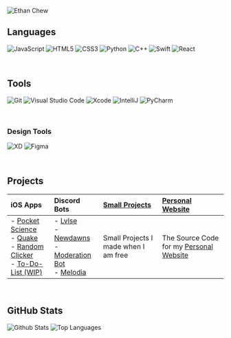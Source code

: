 ![Ethan Chew](https://socialify.git.ci/Ethan-Chew/Ethan-Chew/image?description=1&descriptionEditable=Developer%2C%20Designer%2C%20Student&pattern=Circuit%20Board&theme=Light) 

## Languages
<p>
  <img alt="JavaScript" src="https://img.shields.io/badge/javascript-%23323330.svg?style=for-the-badge&logo=javascript&logoColor=%23F7DF1E"/>
  <img alt="HTML5" src="https://img.shields.io/badge/html5-%23E34F26.svg?style=for-the-badge&logo=html5&logoColor=white"/>
  <img alt="CSS3" src="https://img.shields.io/badge/css3-%231572B6.svg?style=for-the-badge&logo=css3&logoColor=white"/>
  <img alt="Python" src="https://img.shields.io/badge/python-%2314354C.svg?style=for-the-badge&logo=python&logoColor=white"/>
  <img alt="C++" src="https://img.shields.io/badge/c++-%2300599C.svg?style=for-the-badge&logo=c%2B%2B&logoColor=white"/>
  <img alt="Swift" src="https://img.shields.io/badge/swift-%23FA7343.svg?style=for-the-badge&logo=swift&logoColor=white"/>
  <img alt="React" src="https://img.shields.io/badge/react-%2320232a.svg?style=for-the-badge&logo=react&logoColor=%2361DAFB"/>
</p>
<br />

## Tools
<p>
  <img alt="Git" src="https://img.shields.io/badge/git-%23F05033.svg?style=for-the-badge&logo=git&logoColor=white"/>
  <img alt="Visual Studio Code" src="https://img.shields.io/badge/VisualStudioCode-0078d7.svg?style=for-the-badge&logo=visual-studio-code&logoColor=white"/>
  <img alt="Xcode" src="https://img.shields.io/badge/Xcode-007ACC?style=for-the-badge&logo=Xcode&logoColor=white"/>
  <img alt="IntelliJ" src="https://img.shields.io/badge/IntelliJIDEA-000000.svg?style=for-the-badge&logo=intellij-idea&logoColor=white"/>
  <img alt="PyCharm" src="https://img.shields.io/badge/pycharm-143?style=for-the-badge&logo=pycharm&logoColor=black&color=black&labelColor=green"/>
</p>

<br />

### Design Tools
<p>
  <img alt="XD" src="https://img.shields.io/badge/adobexd-%23FF26BE.svg?style=for-the-badge&logo=adobexd&logoColor=white"/>
  <img alt="Figma" src="https://img.shields.io/badge/figma-%23F24E1E.svg?style=for-the-badge&logo=figma&logoColor=white"/>
</p>

<br />

## Projects

| iOS Apps | Discord Bots | [Small Projects](https://github.com/Ethan-Chew/Small-Projects) | [Personal Website](https://github.com/Ethan-Chew/Personal-Website) |
| :--- | :--- | :--- | :--- |
| - [Pocket Science](https://github.com/Newspace-Inc/Pocket-Science-iOS)<br />- [Quake](https://github.com/Ethan-Chew/Quake)<br />- [Random Clicker](https://github.com/Ethan-Chew/Random-Clicker)<br />- [To-Do-List (WIP)](https://github.com/Ethan-Chew/To-Do-List) | - [Lvlse](https://github.com/Ethan-Chew/Lvlse)<br />- [Newdawns](https://github.com/Ethan-Chew/Newdawns)<br />- [Moderation Bot](https://github.com/Ethan-Chew/Moderation-Bot)<br />- [Melodia](https://github.com/Ethan-Chew/Melodia)<br /> | Small Projects I made when I am free | The Source Code for my [Personal Website](ethanchew.me) |

<br />

## GitHub Stats

![Github Stats](https://github-readme-stats.vercel.app/api?username=Ethan-Chew&bg_color=30,159957,155799&title_color=fff&text_color=fff&count_private=true&show_icons=false&include_all_commits=true)
![Top Languages](https://github-readme-stats.vercel.app/api/top-langs/?username=Ethan-Chew&layout=compact&bg_color=30,159957,155799&title_color=fff&text_color=fff)
